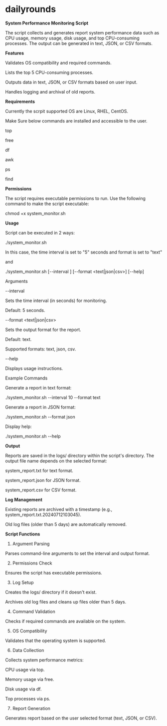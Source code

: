 # dailyrounds

**System Performance Monitoring Script**

The script collects and generates report system performance data such as CPU usage, memory usage, disk usage, and top CPU-consuming processes. The output can be generated in text, JSON, or CSV formats. 

**Features**

Validates OS compatibility and required commands.

Lists the top 5 CPU-consuming processes.

Outputs data in text, JSON, or CSV formats based on user input.

Handles logging and archival of old reports.

**Requirements**

Currently the scrpit supported OS are Linux, RHEL, CentOS.

Make Sure below commands are installed and accessible to the user.

top

free

df

awk

ps

find

**Permissions**

The script requires executable permissions to run. Use the following command to make the script executable:

chmod +x system_monitor.sh

**Usage**

Script can be executed in 2 ways:

./system_monitor.sh

In this case, the time interval is set to "5" seconds and format is set to "text"

and

./system_monitor.sh [--interval <seconds>] [--format <text|json|csv>] [--help]

Arguments

--interval <seconds>

Sets the time interval (in seconds) for monitoring.

Default: 5 seconds.

--format <text|json|csv>

Sets the output format for the report.

Default: text.

Supported formats: text, json, csv.

--help

Displays usage instructions.

Example Commands

Generate a report in text format:

./system_monitor.sh --interval 10 --format text

Generate a report in JSON format:

./system_monitor.sh --format json

Display help:

./system_monitor.sh --help

**Output**

Reports are saved in the logs/ directory within the script's directory. The output file name depends on the selected format:

system_report.txt for text format.

system_report.json for JSON format.

system_report.csv for CSV format.

**Log Management**

Existing reports are archived with a timestamp (e.g., system_report.txt.20240712103045).

Old log files (older than 5 days) are automatically removed.

**Script Functions**

1. Argument Parsing

Parses command-line arguments to set the interval and output format.

2. Permissions Check

Ensures the script has executable permissions.

3. Log Setup

Creates the logs/ directory if it doesn't exist.

Archives old log files and cleans up files older than 5 days.

4. Command Validation

Checks if required commands are available on the system.

5. OS Compatibility

Validates that the operating system is supported.

6. Data Collection

Collects system performance metrics:

CPU usage via top.

Memory usage via free.

Disk usage via df.

Top processes via ps.

7. Report Generation

Generates report based on the user selected format (text, JSON, or CSV).
